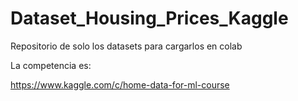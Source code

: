 # Dataset_Housing_Prices_Kaggle
Repositorio de solo los datasets para cargarlos en colab

La competencia es:

https://www.kaggle.com/c/home-data-for-ml-course
